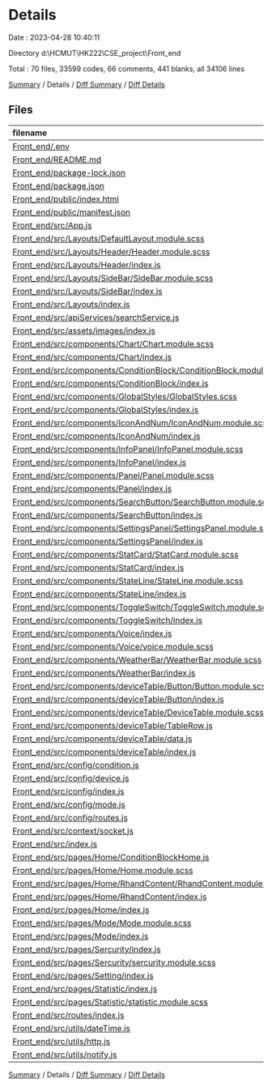 # Details

Date : 2023-04-28 10:40:11

Directory d:\\HCMUT\\HK222\\CSE_project\\Front_end

Total : 70 files,  33599 codes, 66 comments, 441 blanks, all 34106 lines

[Summary](results.md) / Details / [Diff Summary](diff.md) / [Diff Details](diff-details.md)

## Files
| filename | language | code | comment | blank | total |
| :--- | :--- | ---: | ---: | ---: | ---: |
| [Front_end/.env](/Front_end/.env) | Properties | 1 | 0 | 0 | 1 |
| [Front_end/README.md](/Front_end/README.md) | Markdown | 38 | 0 | 33 | 71 |
| [Front_end/package-lock.json](/Front_end/package-lock.json) | JSON | 30,176 | 0 | 1 | 30,177 |
| [Front_end/package.json](/Front_end/package.json) | JSON | 59 | 0 | 1 | 60 |
| [Front_end/public/index.html](/Front_end/public/index.html) | HTML | 20 | 23 | 1 | 44 |
| [Front_end/public/manifest.json](/Front_end/public/manifest.json) | JSON | 25 | 0 | 1 | 26 |
| [Front_end/src/App.js](/Front_end/src/App.js) | JavaScript | 51 | 3 | 8 | 62 |
| [Front_end/src/Layouts/DefaultLayout.module.scss](/Front_end/src/Layouts/DefaultLayout.module.scss) | SCSS | 13 | 0 | 3 | 16 |
| [Front_end/src/Layouts/Header/Header.module.scss](/Front_end/src/Layouts/Header/Header.module.scss) | SCSS | 39 | 2 | 5 | 46 |
| [Front_end/src/Layouts/Header/index.js](/Front_end/src/Layouts/Header/index.js) | JavaScript | 28 | 0 | 5 | 33 |
| [Front_end/src/Layouts/SideBar/SideBar.module.scss](/Front_end/src/Layouts/SideBar/SideBar.module.scss) | SCSS | 30 | 1 | 5 | 36 |
| [Front_end/src/Layouts/SideBar/index.js](/Front_end/src/Layouts/SideBar/index.js) | JavaScript | 69 | 0 | 5 | 74 |
| [Front_end/src/Layouts/index.js](/Front_end/src/Layouts/index.js) | JavaScript | 17 | 0 | 6 | 23 |
| [Front_end/src/apiServices/searchService.js](/Front_end/src/apiServices/searchService.js) | JavaScript | 25 | 0 | 4 | 29 |
| [Front_end/src/assets/images/index.js](/Front_end/src/assets/images/index.js) | JavaScript | 22 | 0 | 2 | 24 |
| [Front_end/src/components/Chart/Chart.module.scss](/Front_end/src/components/Chart/Chart.module.scss) | SCSS | 9 | 0 | 1 | 10 |
| [Front_end/src/components/Chart/index.js](/Front_end/src/components/Chart/index.js) | JavaScript | 94 | 0 | 3 | 97 |
| [Front_end/src/components/ConditionBlock/ConditionBlock.module.scss](/Front_end/src/components/ConditionBlock/ConditionBlock.module.scss) | SCSS | 57 | 0 | 9 | 66 |
| [Front_end/src/components/ConditionBlock/index.js](/Front_end/src/components/ConditionBlock/index.js) | JavaScript | 75 | 4 | 8 | 87 |
| [Front_end/src/components/GlobalStyles/GlobalStyles.scss](/Front_end/src/components/GlobalStyles/GlobalStyles.scss) | SCSS | 80 | 4 | 18 | 102 |
| [Front_end/src/components/GlobalStyles/index.js](/Front_end/src/components/GlobalStyles/index.js) | JavaScript | 5 | 0 | 3 | 8 |
| [Front_end/src/components/IconAndNum/IconAndNum.module.scss](/Front_end/src/components/IconAndNum/IconAndNum.module.scss) | SCSS | 39 | 1 | 5 | 45 |
| [Front_end/src/components/IconAndNum/index.js](/Front_end/src/components/IconAndNum/index.js) | JavaScript | 26 | 0 | 5 | 31 |
| [Front_end/src/components/InfoPanel/InfoPanel.module.scss](/Front_end/src/components/InfoPanel/InfoPanel.module.scss) | SCSS | 91 | 0 | 15 | 106 |
| [Front_end/src/components/InfoPanel/index.js](/Front_end/src/components/InfoPanel/index.js) | JavaScript | 44 | 0 | 5 | 49 |
| [Front_end/src/components/Panel/Panel.module.scss](/Front_end/src/components/Panel/Panel.module.scss) | SCSS | 34 | 0 | 5 | 39 |
| [Front_end/src/components/Panel/index.js](/Front_end/src/components/Panel/index.js) | JavaScript | 199 | 1 | 12 | 212 |
| [Front_end/src/components/SearchButton/SearchButton.module.scss](/Front_end/src/components/SearchButton/SearchButton.module.scss) | SCSS | 20 | 0 | 2 | 22 |
| [Front_end/src/components/SearchButton/index.js](/Front_end/src/components/SearchButton/index.js) | JavaScript | 17 | 0 | 4 | 21 |
| [Front_end/src/components/SettingsPanel/SettingsPanel.module.scss](/Front_end/src/components/SettingsPanel/SettingsPanel.module.scss) | SCSS | 175 | 9 | 33 | 217 |
| [Front_end/src/components/SettingsPanel/index.js](/Front_end/src/components/SettingsPanel/index.js) | JavaScript | 254 | 0 | 6 | 260 |
| [Front_end/src/components/StatCard/StatCard.module.scss](/Front_end/src/components/StatCard/StatCard.module.scss) | SCSS | 52 | 0 | 9 | 61 |
| [Front_end/src/components/StatCard/index.js](/Front_end/src/components/StatCard/index.js) | JavaScript | 45 | 0 | 3 | 48 |
| [Front_end/src/components/StateLine/StateLine.module.scss](/Front_end/src/components/StateLine/StateLine.module.scss) | SCSS | 10 | 0 | 0 | 10 |
| [Front_end/src/components/StateLine/index.js](/Front_end/src/components/StateLine/index.js) | JavaScript | 12 | 0 | 3 | 15 |
| [Front_end/src/components/ToggleSwitch/ToggleSwitch.module.scss](/Front_end/src/components/ToggleSwitch/ToggleSwitch.module.scss) | SCSS | 57 | 0 | 8 | 65 |
| [Front_end/src/components/ToggleSwitch/index.js](/Front_end/src/components/ToggleSwitch/index.js) | JavaScript | 28 | 0 | 3 | 31 |
| [Front_end/src/components/Voice/index.js](/Front_end/src/components/Voice/index.js) | JavaScript | 24 | 0 | 5 | 29 |
| [Front_end/src/components/Voice/voice.module.scss](/Front_end/src/components/Voice/voice.module.scss) | SCSS | 4 | 0 | 0 | 4 |
| [Front_end/src/components/WeatherBar/WeatherBar.module.scss](/Front_end/src/components/WeatherBar/WeatherBar.module.scss) | SCSS | 165 | 0 | 28 | 193 |
| [Front_end/src/components/WeatherBar/index.js](/Front_end/src/components/WeatherBar/index.js) | JavaScript | 73 | 0 | 5 | 78 |
| [Front_end/src/components/deviceTable/Button/Button.module.scss](/Front_end/src/components/deviceTable/Button/Button.module.scss) | SCSS | 39 | 0 | 10 | 49 |
| [Front_end/src/components/deviceTable/Button/index.js](/Front_end/src/components/deviceTable/Button/index.js) | JavaScript | 22 | 0 | 4 | 26 |
| [Front_end/src/components/deviceTable/DeviceTable.module.scss](/Front_end/src/components/deviceTable/DeviceTable.module.scss) | SCSS | 128 | 1 | 21 | 150 |
| [Front_end/src/components/deviceTable/TableRow.js](/Front_end/src/components/deviceTable/TableRow.js) | JavaScript | 79 | 0 | 13 | 92 |
| [Front_end/src/components/deviceTable/data.js](/Front_end/src/components/deviceTable/data.js) | JavaScript | 13 | 0 | 1 | 14 |
| [Front_end/src/components/deviceTable/index.js](/Front_end/src/components/deviceTable/index.js) | JavaScript | 74 | 0 | 5 | 79 |
| [Front_end/src/config/condition.js](/Front_end/src/config/condition.js) | JavaScript | 18 | 0 | 2 | 20 |
| [Front_end/src/config/device.js](/Front_end/src/config/device.js) | JavaScript | 12 | 0 | 2 | 14 |
| [Front_end/src/config/index.js](/Front_end/src/config/index.js) | JavaScript | 11 | 0 | 2 | 13 |
| [Front_end/src/config/mode.js](/Front_end/src/config/mode.js) | JavaScript | 18 | 0 | 2 | 20 |
| [Front_end/src/config/routes.js](/Front_end/src/config/routes.js) | JavaScript | 8 | 0 | 2 | 10 |
| [Front_end/src/context/socket.js](/Front_end/src/context/socket.js) | JavaScript | 5 | 1 | 1 | 7 |
| [Front_end/src/index.js](/Front_end/src/index.js) | JavaScript | 10 | 5 | 5 | 20 |
| [Front_end/src/pages/Home/ConditionBlockHome.js](/Front_end/src/pages/Home/ConditionBlockHome.js) | JavaScript | 74 | 1 | 7 | 82 |
| [Front_end/src/pages/Home/Home.module.scss](/Front_end/src/pages/Home/Home.module.scss) | SCSS | 11 | 0 | 4 | 15 |
| [Front_end/src/pages/Home/RhandContent/RhandContent.module.scss](/Front_end/src/pages/Home/RhandContent/RhandContent.module.scss) | SCSS | 69 | 2 | 8 | 79 |
| [Front_end/src/pages/Home/RhandContent/index.js](/Front_end/src/pages/Home/RhandContent/index.js) | JavaScript | 70 | 0 | 6 | 76 |
| [Front_end/src/pages/Home/index.js](/Front_end/src/pages/Home/index.js) | JavaScript | 21 | 0 | 4 | 25 |
| [Front_end/src/pages/Mode/Mode.module.scss](/Front_end/src/pages/Mode/Mode.module.scss) | SCSS | 49 | 0 | 5 | 54 |
| [Front_end/src/pages/Mode/index.js](/Front_end/src/pages/Mode/index.js) | JavaScript | 114 | 0 | 11 | 125 |
| [Front_end/src/pages/Sercurity/index.js](/Front_end/src/pages/Sercurity/index.js) | JavaScript | 153 | 0 | 5 | 158 |
| [Front_end/src/pages/Sercurity/sercurity.module.scss](/Front_end/src/pages/Sercurity/sercurity.module.scss) | SCSS | 61 | 0 | 8 | 69 |
| [Front_end/src/pages/Setting/index.js](/Front_end/src/pages/Setting/index.js) | JavaScript | 10 | 0 | 4 | 14 |
| [Front_end/src/pages/Statistic/index.js](/Front_end/src/pages/Statistic/index.js) | JavaScript | 82 | 3 | 6 | 91 |
| [Front_end/src/pages/Statistic/statistic.module.scss](/Front_end/src/pages/Statistic/statistic.module.scss) | SCSS | 68 | 5 | 11 | 84 |
| [Front_end/src/routes/index.js](/Front_end/src/routes/index.js) | JavaScript | 35 | 0 | 3 | 38 |
| [Front_end/src/utils/dateTime.js](/Front_end/src/utils/dateTime.js) | JavaScript | 0 | 0 | 1 | 1 |
| [Front_end/src/utils/http.js](/Front_end/src/utils/http.js) | JavaScript | 21 | 0 | 7 | 28 |
| [Front_end/src/utils/notify.js](/Front_end/src/utils/notify.js) | JavaScript | 22 | 0 | 3 | 25 |

[Summary](results.md) / Details / [Diff Summary](diff.md) / [Diff Details](diff-details.md)